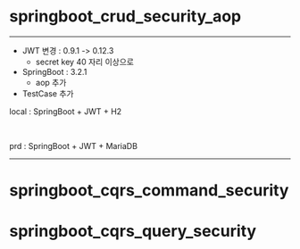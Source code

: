 # springboot_crud_security_aop

***


- JWT 변경 : 0.9.1 ->  0.12.3
  - secret key 40 자리 이상으로
- SpringBoot : 3.2.1
  - aop 추가
- TestCase 추가

local : SpringBoot + JWT + H2  

<br/>

prd : SpringBoot + JWT + MariaDB

***
# springboot_cqrs_command_security
# springboot_cqrs_query_security
